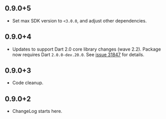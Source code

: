 ## 0.9.0+5

* Set max SDK version to `<3.0.0`, and adjust other dependencies.

## 0.9.0+4

* Updates to support Dart 2.0 core library changes (wave
  2.2). Package now requires Dart `2.0.0-dev.20.0`.
  See [issue 31847][sdk#31847] for details.

  [sdk#31847]: https://github.com/dart-lang/sdk/issues/31847

## 0.9.0+3

* Code cleanup.

## 0.9.0+2

* ChangeLog starts here.

